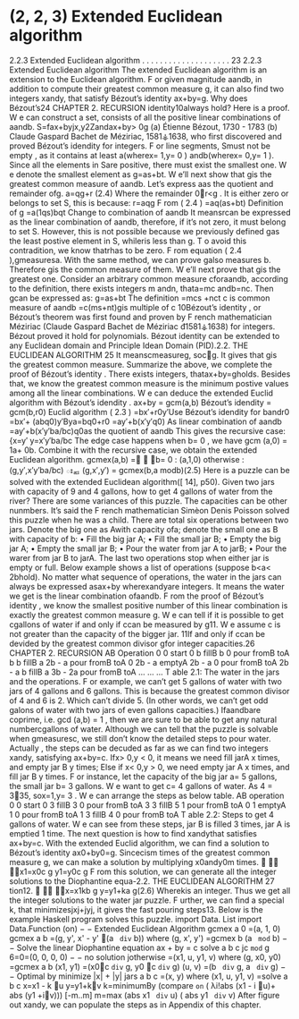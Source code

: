 # (2, 2, 3) Extended Euclidean algorithm

2.2.3 Extended Euclidean algorithm . . . . . . . . . . . . . . . . . . . . 23
2.2.3 Extended Euclidean algorithm
The extended Euclidean algorithm is an extension to the Euclidean algorithm. F or given
magnitude aandb, in addition to compute their greatest common measure g, it can also
find two integers xandy, that satisfy Bézout’s identity ax+by=g. Why does Bézout’s24 CHAPTER 2. RECURSION
identity10always hold? Here is a proof. W e can construct a set, consists of all the positive
linear combinations of aandb.
S=fax+byjx,y2Zandax+by> 0g
(a) Étienne Bézout, 1730 - 1783
 (b) Claude Gaspard Bachet de Méziriac,
1581⚶1638, who first discovered and proved
Bézout’s idendity for integers.
F or line segments, Smust not be empty , as it contains at least a(wherex= 1,y= 0 )
andb(wherex= 0,y= 1 ). Since all the elements in Sare positive, there must exist the
smallest one. W e denote the smallest element as g=as+bt. W e’ll next show that gis
the greatest common measure of aandb. Let’s express aas the quotient and remainder
ofg.
a=qg+r (2.4)
Where the remainder 0r<g . It is either zero or belongs to set S, this is because:
r=a qg F rom ( 2.4 )
=a q(as+bt) Definition of g
=a(1 qs) bqt Change to combination of aandb
It meansrcan be expressed as the linear combination of aandb, therefore, if it’s not
zero, it must belong to set S. However, this is not possible because we previously defined
gas the least postive element in S, whileris less than g. T o avoid this contradition, we
know thatrhas to be zero. F rom equation ( 2.4 ),gmeasuresa. With the same method,
we can prove galso measures b. Therefore gis the common measure of them. W e’ll next
prove that gis the greatest one. Consider an arbitrary common measure cforaandb,
according to the definition, there exists integers m andn, thata=mc andb=nc. Then
gcan be expressed as:
g=as+bt The definition
=mcs +nct c is common measure of aandb
=c(ms+nt)gis multiple of c
10Bézout’s identity , or Bézout’s theorem was first found and proven by F rench mathematician Méziriac
(Claude Gaspard Bachet de Méziriac đ1581⚶1638) for integers. Bézout proved it hold for polynomials.
Bézout identity can be extended to any Euclidean domain and Principle Idean Domain (PID).2.2. THE EUCLIDEAN ALGORITHM 25
It meanscmeasureg, socg. It gives that gis the greatest common measure.
Summarize the above, we complete the proof of Bézout’s identity . There exists integers,
thatax+by=gholds. Besides that, we know the greatest common measure is the
minimum postive values among all the linear combinations.
W e can deduce the extended Euclid algorithm with Bézout’s idendity .
ax+by = gcm(a,b) Bézout’s idendity
= gcm(b,r0) Euclid algorithm ( 2.3 )
=bx′+r0y′Use Bézout’s idendity for bandr0
=bx′+ (a bq0)y′Bya=bq0+r0
=ay′+b(x′ y′q0) As linear combination of aandb
=ay′+b(x′ y′ba/bc)q0as the quotient of aandb
This gives the recursive case:
{x=y′
y=x′ y′ba/bc
The edge case happens when b= 0 , we have gcm (a,0) = 1a+ 0b. Combine it with
the recursive case, we obtain the extended Euclidean algorithm.
gcmex(a,b) =

b= 0 : (a,1,0)
otherwise :(g,y′,x′ y′ba/bc)
ఃᇏ (g,x′,y′) = gcmex(b,a modb)(2.5)
Here is a puzzle can be solved with the extended Euclidean algorithm([ 14], p50). Given
two jars with capacity of 9 and 4 gallons, how to get 4 gallons of water from the river?
There are some variances of this puzzle. The capacities can be other nunmbers. It’s
said the F rench mathematician Simèon Denis Poisson solved this puzzle when he was a
child.
There are total six operations between two jars. Denote the big one as Awith capacity
ofa; denote the small one as B with capacity of b:
• Fill the big jar A;
• Fill the small jar B;
• Empty the big jar A;
• Empty the small jar B;
• Pour the water from jar A to jarB;
• Pour the warer from jar B to jarA.
The last two operations stop when either jar is empty or full. Below example shows a
list of operations (suppose b<a< 2bhold).
No matter what sequence of operations, the water in the jars can always be expressed
asax+by wherexandyare integers. It means the water we get is the linear combination
ofaandb. F rom the proof of Bézout’s identity , we know the smallest positive number
of this linear combination is exactly the greatest common measure g. W e can tell if it is
possible to get cgallons of water if and only if ccan be measured by g11. W e assume c
is not greater than the capacity of the bigger jar.
11If and only if ccan be devided by the greatest common divisor gfor integer capacities.26 CHAPTER 2. RECURSION
AB Operation
0 0 start
0 b fillB
b 0 pour fromB toA
b b fillB
a 2b - a pour fromB toA
0 2b - a emptyA
2b - a 0 pour fromB toA
2b - a b fillB
a 3b - 2a pour fromB toA
... ... ...
T able 2.1: The water in the jars and the operations.
F or example, we can’t get 5 gallons of water with two jars of 4 gallons and 6 gallons.
This is because the greatest common divisor of 4 and 6 is 2. Which can’t divide 5. (In
other words, we can’t get odd galons of water with two jars of even gallons capacities.)
Ifaandbare coprime, i.e. gcd (a,b) = 1 , then we are sure to be able to get any natural
numbercgallons of water.
Although we can tell that the puzzle is solvable when gmeasuresc, we still don’t
know the detailed steps to pour water. Actually , the steps can be decuded as far as we
can find two integers xandy, satisfying ax+by=c. Ifx> 0,y < 0, it means we need
fill jarA x times, and empty jar B y times; Else if x< 0,y > 0, we need empty jar A x
times, and fill jar B y times.
F or instance, let the capacity of the big jar a= 5 gallons, the small jar b= 3 gallons.
W e want to get c= 4 gallons of water. As 4 = 33 5, sox= 1,y= 3 . W e can
arrange the steps as below table.
AB operation
0 0 start
0 3 fillB
3 0 pour fromB toA
3 3 fillB
5 1 pour fromB toA
0 1 emptyA
1 0 pour fromB toA
1 3 fillB
4 0 pour fromB toA
T able 2.2: Steps to get 4 gallons of water.
W e can see from these steps, jar B is filled 3 times, jar A is emptied 1 time. The
next question is how to find xandythat satisfies ax+by=c. With the extended Euclid
algorithm, we can find a solution to Bézout’s identity ax0+by0=g. Sincecism times
of the greatest common measure g, we can make a solution by multiplying x0andy0m
times.


x1=x0c
g
y1=y0c
g
F rom this solution, we can generate all the integer solutions to the Diophantine equa-2.2. THE EUCLIDEAN ALGORITHM 27
tion12.


x=x1 kb
g
y=y1+ka
g(2.6)
Wherekis an integer. Thus we get all the integer solutions to the water jar puzzle.
F urther, we can find a special k, that minimizesjxj+jyj, it gives the fast pouring steps13.
Below is the example Haskell program solves this puzzle.
import Data. List
import Data.Function (on)
− − Extended Euclidean Algorithm
gcmex a 0 =(a, 1, 0)
gcmex a b =(g, y', x' - y' (a ` div` b)) where
(g, x', y') =gcmex b (a ` mod` b)
− − Solve the linear Diophantine equation ax + by = c
solve a b c jc `mod` g 6=0=(0, 0, 0, 0) − − no solution
jotherwise =(x1, u, y1, v)
where
(g, x0, y0) =gcmex a b
(x1, y1) =(x0c `div` g, y0 c `div` g)
(u, v) =(b ` div` g, a ` div` g)
− − Optimal by minimize |x| + |y|
jars a b c =(x, y) where
(x1, u, y1, v) =solve a b c
x=x1 - k u
y=y1+kv
k=minimumBy (compare `on` ( λi!abs (x1 - i u)+
abs (y1 +iv))) [-m..m]
m=max (abs x1 ` div` u) ( abs y1 ` div` v)
After figure out xandy, we can populate the steps as in Appendix of this chapter.
